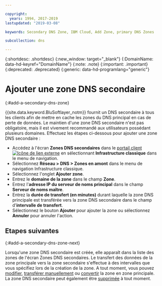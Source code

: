 ```yaml
---

copyright:
  years: 1994, 2017-2019
lastupdated: "2019-03-08"

keywords: Secondary DNS Zone, IBM Cloud, Add Zone, primary DNS Zones

subcollection: dns

---
```



{:shortdesc: .shortdesc}
{:new_window: target="_blank"}
{:DomainName: data-hd-keyref="DomainName"}
{:note: .note}
{:important: .important}
{:deprecated: .deprecated}
{:generic: data-hd-programlang="generic"}

# Ajouter une zone DNS secondaire
{:#add-a-secondary-dns-zone}

{{site.data.keyword.BluSoftlayer_notm}} fournit un DNS secondaire à tous les clients afin de mettre en cache les zones du DNS principal en cas de perte de données. Le maintien d'une zone DNS secondaire n'est pas obligatoire, mais il est vivement recommandé aux utilisateurs possédant plusieurs domaines. Effectuez les étapes ci-dessous pour ajouter une zone DNS secondaire :

* Accédez à l'écran **Zones DNS secondaires** dans le [portail client ![Icône de lien externe](../../icons/launch-glyph.svg "Icône de lien externe")](https://{DomainName}/) en sélectionnant **Infrastructure classique** dans le menu de navigation. 
* Sélectionnez **Réseau > DNS > Zones en amont** dans le menu de navigation Infrastructure classique.
* Sélectionnez l'onglet **Ajouter zone**.
* Entrez le **domaine de la zone** dans le champ **Zone**.
* Entrez l'**adresse IP du serveur de noms principal** dans le champ **Serveur de noms maître**.
* Entrez la **durée de transfert (en minutes)** durant laquelle la zone DNS principale est transférée vers la zone DNS secondaire dans le champ d'**intervalle de transfert**.
* Sélectionnez le bouton **Ajouter** pour ajouter la zone ou sélectionnez **Annuler** pour annuler l'action.

## Etapes suivantes
{:#add-a-secondary-dns-zone-next}

Lorsqu'une zone DNS secondaire est créée, elle apparaît dans la liste des zones de l'écran Zones DNS secondaires. Le transfert des données de la zone principale vers la zone secondaire s'effectue à des intervalles que vous spécifiez lors de la création de la zone. A tout moment, vous pouvez [modifier](/docs/infrastructure/dns?topic=dns-edit-a-dns-zone-record), [transférer manuellement](/docs/infrastructure/dns?topic=dns-make-a-manual-zone-transfer-for-a-secondary-dns-zone) ou [convertir](/docs/infrastructure/dns?topic=dns-convert-a-secondary-dns-zone-to-a-primary-zone) la zone en zone principale. La zone DNS secondaire peut également être [supprimée](/docs/infrastructure/dns?topic=dns-delete-a-secondary-dns-zone) à tout moment.
